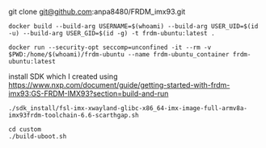 git clone git@github.com:anpa8480/FRDM_imx93.git

```console
docker build --build-arg USERNAME=$(whoami) --build-arg USER_UID=$(id -u) --build-arg USER_GID=$(id -g) -t frdm-ubuntu:latest .
```
```console
docker run --security-opt seccomp=unconfined -it --rm -v $PWD:/home/$(whoami)/frdm-ubuntu --name frdm-ubuntu_container frdm-ubuntu:latest
```

install SDK which I created using https://www.nxp.com/document/guide/getting-started-with-frdm-imx93:GS-FRDM-IMX93?section=build-and-run

```console
./sdk_install/fsl-imx-xwayland-glibc-x86_64-imx-image-full-armv8a-imx93frdm-toolchain-6.6-scarthgap.sh
```

```console
cd custom
./build-uboot.sh
```
